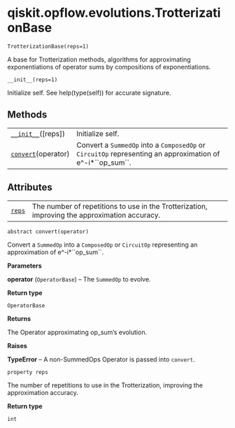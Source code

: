# qiskit.opflow\.evolutions.TrotterizationBase

<span id="undefined" />

`TrotterizationBase(reps=1)`

A base for Trotterization methods, algorithms for approximating exponentiations of operator sums by compositions of exponentiations.

<span id="undefined" />

`__init__(reps=1)`

Initialize self. See help(type(self)) for accurate signature.

## Methods

|                                                                                                                                     |                                                                                                                 |
| ----------------------------------------------------------------------------------------------------------------------------------- | --------------------------------------------------------------------------------------------------------------- |
| [`__init__`](#qiskit.opflow.evolutions.TrotterizationBase.__init__ "qiskit.opflow.evolutions.TrotterizationBase.__init__")(\[reps]) | Initialize self.                                                                                                |
| [`convert`](#qiskit.opflow.evolutions.TrotterizationBase.convert "qiskit.opflow.evolutions.TrotterizationBase.convert")(operator)   | Convert a `SummedOp` into a `ComposedOp` or `CircuitOp` representing an approximation of e^-i\*\`\`op\_sum\`\`. |

## Attributes

|                                                                                                                |                                                                                               |
| -------------------------------------------------------------------------------------------------------------- | --------------------------------------------------------------------------------------------- |
| [`reps`](#qiskit.opflow.evolutions.TrotterizationBase.reps "qiskit.opflow.evolutions.TrotterizationBase.reps") | The number of repetitions to use in the Trotterization, improving the approximation accuracy. |

<span id="undefined" />

`abstract convert(operator)`

Convert a `SummedOp` into a `ComposedOp` or `CircuitOp` representing an approximation of e^-i\*\`\`op\_sum\`\`.

**Parameters**

**operator** (`OperatorBase`) – The `SummedOp` to evolve.

**Return type**

`OperatorBase`

**Returns**

The Operator approximating op\_sum’s evolution.

**Raises**

**TypeError** – A non-SummedOps Operator is passed into `convert`.

<span id="undefined" />

`property reps`

The number of repetitions to use in the Trotterization, improving the approximation accuracy.

**Return type**

`int`
